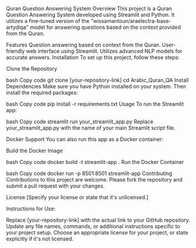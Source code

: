 Quran Question Answering System
Overview
This project is a Quran Question Answering System developed using Streamlit and Python. It utilizes a fine-tuned version of the "wissamantoun/araelectra-base-artydiqa" model for answering questions based on the context provided from the Quran.

Features
Question answering based on context from the Quran.
User-friendly web interface using Streamlit.
Utilizes advanced NLP models for accurate answers.
Installation
To set up this project, follow these steps:

Clone the Repository

bash
Copy code
git clone [your-repository-link]
cd Arabic_Quran_QA
Install Dependencies
Make sure you have Python installed on your system. Then install the required packages:

bash
Copy code
pip install -r requirements.txt
Usage
To run the Streamlit app:

bash
Copy code
streamlit run your_streamlit_app.py
Replace your_streamlit_app.py with the name of your main Streamlit script file.

Docker Support
You can also run this app as a Docker container:

Build the Docker Image

bash
Copy code
docker build -t streamlit-app .
Run the Docker Container

bash
Copy code
docker run -p 8501:8501 streamlit-app
Contributing
Contributions to this project are welcome. Please fork the repository and submit a pull request with your changes.

License
[Specify your license or state that it's unlicensed.]

Instructions for Use:

Replace [your-repository-link] with the actual link to your GitHub repository.
Update any file names, commands, or additional instructions specific to your project setup.
Choose an appropriate license for your project, or state explicitly if it's not licensed.
